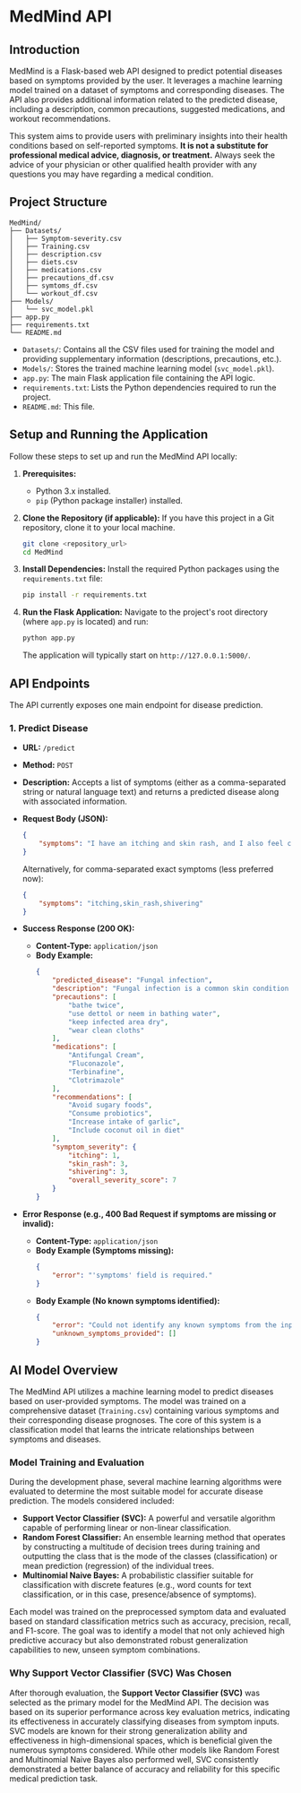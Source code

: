 # MedMind API

## Introduction

MedMind is a Flask-based web API designed to predict potential diseases based on symptoms provided by the user. It leverages a machine learning model trained on a dataset of symptoms and corresponding diseases. The API also provides additional information related to the predicted disease, including a description, common precautions, suggested medications, and workout recommendations.

This system aims to provide users with preliminary insights into their health conditions based on self-reported symptoms. **It is not a substitute for professional medical advice, diagnosis, or treatment.** Always seek the advice of your physician or other qualified health provider with any questions you may have regarding a medical condition.

## Project Structure

```
MedMind/
├── Datasets/
│   ├── Symptom-severity.csv
│   ├── Training.csv
│   ├── description.csv
│   ├── diets.csv
│   ├── medications.csv
│   ├── precautions_df.csv
│   ├── symtoms_df.csv
│   └── workout_df.csv
├── Models/
│   └── svc_model.pkl
├── app.py
├── requirements.txt
└── README.md
```

-   `Datasets/`: Contains all the CSV files used for training the model and providing supplementary information (descriptions, precautions, etc.).
-   `Models/`: Stores the trained machine learning model (`svc_model.pkl`).
-   `app.py`: The main Flask application file containing the API logic.
-   `requirements.txt`: Lists the Python dependencies required to run the project.
-   `README.md`: This file.

## Setup and Running the Application

Follow these steps to set up and run the MedMind API locally:

1.  **Prerequisites:**
    *   Python 3.x installed.
    *   `pip` (Python package installer) installed.

2.  **Clone the Repository (if applicable):**
    If you have this project in a Git repository, clone it to your local machine.
    ```bash
    git clone <repository_url>
    cd MedMind
    ```


3.  **Install Dependencies:**
    Install the required Python packages using the `requirements.txt` file:
    ```bash
    pip install -r requirements.txt
    ```

4.  **Run the Flask Application:**
    Navigate to the project's root directory (where `app.py` is located) and run:
    ```bash
    python app.py
    ```
    The application will typically start on `http://127.0.0.1:5000/`.

## API Endpoints

The API currently exposes one main endpoint for disease prediction.

### 1. Predict Disease

*   **URL:** `/predict`
*   **Method:** `POST`
*   **Description:** Accepts a list of symptoms (either as a comma-separated string or natural language text) and returns a predicted disease along with associated information.
*   **Request Body (JSON):**
    ```json
    {
        "symptoms": "I have an itching and skin rash, and I also feel chills"
    }
    ```
    Alternatively, for comma-separated exact symptoms (less preferred now):
    ```json
    {
        "symptoms": "itching,skin_rash,shivering"
    }
    ```

*   **Success Response (200 OK):**
    *   **Content-Type:** `application/json`
    *   **Body Example:**
        ```json
        {
            "predicted_disease": "Fungal infection",
            "description": "Fungal infection is a common skin condition caused by fungi.",
            "precautions": [
                "bathe twice",
                "use dettol or neem in bathing water",
                "keep infected area dry",
                "wear clean cloths"
            ],
            "medications": [
                "Antifungal Cream",
                "Fluconazole",
                "Terbinafine",
                "Clotrimazole"
            ],
            "recommendations": [
                "Avoid sugary foods",
                "Consume probiotics",
                "Increase intake of garlic",
                "Include coconut oil in diet"
            ],
            "symptom_severity": {
                "itching": 1,
                "skin_rash": 3,
                "shivering": 3,
                "overall_severity_score": 7
            }
        }
        ```

*   **Error Response (e.g., 400 Bad Request if symptoms are missing or invalid):**
    *   **Content-Type:** `application/json`
    *   **Body Example (Symptoms missing):**
        ```json
        {
            "error": "'symptoms' field is required."
        }
        ```
    *   **Body Example (No known symptoms identified):**
        ```json
        {
            "error": "Could not identify any known symptoms from the input provided. Please describe your symptoms more clearly or check for typos.",
            "unknown_symptoms_provided": [] 
        }
        ```

## AI Model Overview

The MedMind API utilizes a machine learning model to predict diseases based on user-provided symptoms. The model was trained on a comprehensive dataset (`Training.csv`) containing various symptoms and their corresponding disease prognoses. The core of this system is a classification model that learns the intricate relationships between symptoms and diseases.

### Model Training and Evaluation

During the development phase, several machine learning algorithms were evaluated to determine the most suitable model for accurate disease prediction. The models considered included:

*   **Support Vector Classifier (SVC):** A powerful and versatile algorithm capable of performing linear or non-linear classification.
*   **Random Forest Classifier:** An ensemble learning method that operates by constructing a multitude of decision trees during training and outputting the class that is the mode of the classes (classification) or mean prediction (regression) of the individual trees.
*   **Multinomial Naive Bayes:** A probabilistic classifier suitable for classification with discrete features (e.g., word counts for text classification, or in this case, presence/absence of symptoms).

Each model was trained on the preprocessed symptom data and evaluated based on standard classification metrics such as accuracy, precision, recall, and F1-score. The goal was to identify a model that not only achieved high predictive accuracy but also demonstrated robust generalization capabilities to new, unseen symptom combinations.

### Why Support Vector Classifier (SVC) Was Chosen

After thorough evaluation, the **Support Vector Classifier (SVC)** was selected as the primary model for the MedMind API. The decision was based on its superior performance across key evaluation metrics, indicating its effectiveness in accurately classifying diseases from symptom inputs. SVC models are known for their strong generalization ability and effectiveness in high-dimensional spaces, which is beneficial given the numerous symptoms considered. While other models like Random Forest and Multinomial Naive Bayes also performed well, SVC consistently demonstrated a better balance of accuracy and reliability for this specific medical prediction task.
